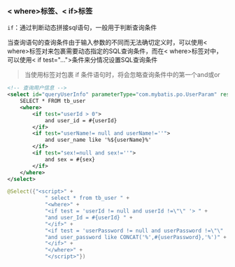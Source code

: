 ### < where>标签、< if>标签

`if`：通过判断动态拼接sql语句，一般用于判断查询条件

当查询语句的查询条件由于输入参数的不同而无法确切定义时，可以使用< where>标签对来包裹需要动态指定的SQL查询条件，而在< where>标签对中，可以使用< if test="...">条件来分情况设置SQL查询条件

> 当使用<where>标签对包裹 if 条件语句时，将会忽略查询条件中的第一个and或or

```xml
<!-- 查询用户信息 -->
<select id="queryUserInfo" parameterType="com.mybatis.po.UserParam" resultType="com.mybatis.po.User">
    SELECT * FROM tb_user
    <where>
        <if test="userId > 0">
            and user_id = #{userId}
        </if>
        <if test="userName!= null and userName!=''">
            and user_name like '%${userName}%'
        </if>
        <if test="sex!=null and sex!=''">
            and sex = #{sex}
        </if>
    </where>
</select>
```

```java
@Select({"<script>" +
            " select * from tb_user " +
            "<where>" +
            "<if test = 'userId != null and userId !=\"\" '> " +
            "and user_Id = #{userId} " +
            "</if>" +
            "<if test = 'userPassword != null and userPassword !=\"\" '> " +
            "and user_password like CONCAT('%',#{userPassword},'%')" +
            "</if>" +
            "</where>" +
            "</script>"})
```